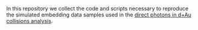 
In this repository we collect the code and scripts necessary to reproduce the
simulated embedding data samples used in the [direct photons in d+Au collisions
analysis](https://www.phenix.bnl.gov/analysis/emcal.html).
